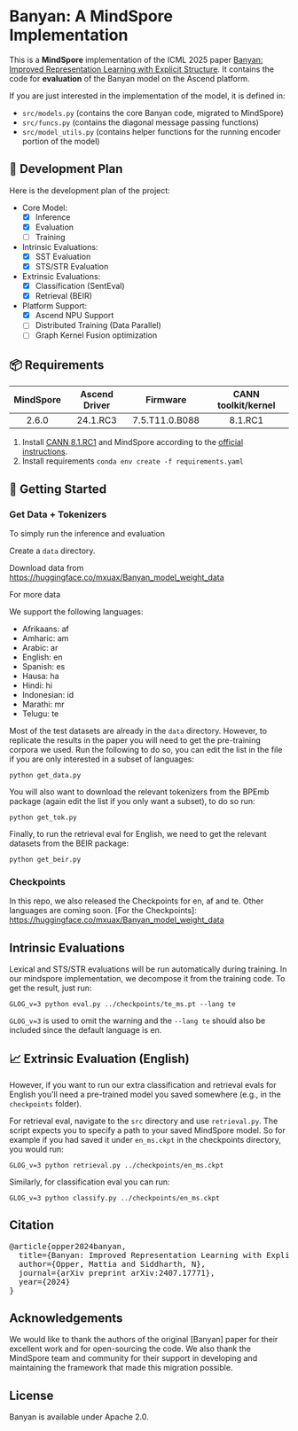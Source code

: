 # Banyan: A MindSpore Implementation

This is a **MindSpore** implementation of the ICML 2025 paper [Banyan: Improved Representation Learning with Explicit Structure]. It contains the code for **evaluation** of the Banyan model on the Ascend platform.

If you are just interested in the implementation of the model, it is defined in:

- `src/models.py` (contains the core Banyan code, migrated to MindSpore)
- `src/funcs.py` (contains the diagonal message passing functions)
- `src/model_utils.py` (contains helper functions for the running encoder portion of the model)

## 📑 Development Plan

Here is the development plan of the project:

- Core Model:
    - [x] Inference
    - [x] Evaluation
    - [ ] Training
- Intrinsic Evaluations:
    - [x] SST Evaluation
    - [x] STS/STR Evaluation
- Extrinsic Evaluations:
    - [x] Classification (SentEval)
    - [x] Retrieval (BEIR)
- Platform Support:
    - [x] Ascend NPU Support
    - [ ] Distributed Training (Data Parallel)
    - [ ] Graph Kernel Fusion optimization

## 📦 Requirements

<div align="center">

| MindSpore | Ascend Driver |  Firmware      | CANN toolkit/kernel |
|:---------:|:-------------:|:--------------:|:-------------------:|
|   2.6.0   |  24.1.RC3     | 7.5.T11.0.B088 |       8.1.RC1       |

</div>

1. Install
   [CANN 8.1.RC1](https://www.hiascend.com/developer/download/community/result?module=cann&cann=8.1.RC1)
   and MindSpore according to the [official instructions](https://www.mindspore.cn/install).
2. Install requirements
`conda env create -f requirements.yaml`

## 🚀 Getting Started

### Get Data + Tokenizers

To simply run the inference and evaluation

Create a `data` directory.

Download data from https://huggingface.co/mxuax/Banyan_model_weight_data

For more data

We support the following languages:

- Afrikaans: af
- Amharic: am
- Arabic: ar
- English: en
- Spanish: es
- Hausa: ha
- Hindi: hi
- Indonesian: id
- Marathi: mr
- Telugu: te

Most of the test datasets are already in the `data` directory. However, to replicate the results in the paper you will need to get the pre-training corpora we used. Run the following to do so, you can edit the list in the file if you are only interested in a subset of languages:

`python get_data.py`

You will also want to download the relevant tokenizers from the BPEmb package (again edit the list if you only want a subset), to do so run:

`python get_tok.py`

Finally, to run the retrieval eval for English, we need to get the relevant datasets from the BEIR package:

`python get_beir.py`

### Checkpoints

In this repo, we also released the Checkpoints for en, af and te. Other languages are coming soon.
[For the Checkpoints]: https://huggingface.co/mxuax/Banyan_model_weight_data

## Intrinsic Evaluations 

Lexical and STS/STR evaluations will be run automatically during training. In our mindspore implementation, we decompose it from the training code. To get the result, just run:

`GLOG_v=3 python eval.py ../checkpoints/te_ms.pt --lang te`

`GLOG_v=3` is used to omit the warning and the `--lang te` should also be included since the default language is en.

## 📈 Extrinsic Evaluation (English)

However, if you want to run our extra classification and retrieval evals for English you'll need a pre-trained model you saved somewhere (e.g., in the `checkpoints` folder).

For retrieval eval, navigate to the `src` directory and use `retrieval.py`. The script expects you to specify a path to your saved MindSpore model. So for example if you had saved it under `en_ms.ckpt` in the checkpoints directory, you would run:

`GLOG_v=3 python retrieval.py ../checkpoints/en_ms.ckpt`

Similarly, for classification eval you can run:

`GLOG_v=3 python classify.py ../checkpoints/en_ms.ckpt`

## Citation

<pre>
@article{opper2024banyan,
  title={Banyan: Improved Representation Learning with Explicit Structure},
  author={Opper, Mattia and Siddharth, N},
  journal={arXiv preprint arXiv:2407.17771},
  year={2024}
}
</pre>

## Acknowledgements

We would like to thank the authors of the original [Banyan] paper for their excellent work and for open-sourcing the code. We also thank the MindSpore team and community for their support in developing and maintaining the framework that made this migration possible.

## License

Banyan is available under Apache 2.0.

[Banyan: Improved Representation Learning with Explicit Structure]: https://arxiv.org/abs/2407.17771
[official instructions]: https://www.mindspore.cn/install/
[official documentation]: https://www.mindspore.cn/docs/en/r2.5.0/model_train/parallel/msrun_launcher.html
